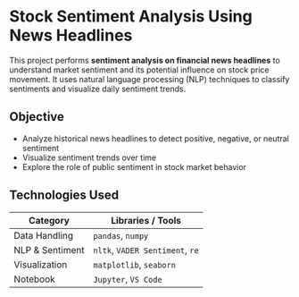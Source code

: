 # Stock Sentiment Analysis Using News Headlines

This project performs **sentiment analysis on financial news headlines** to understand market sentiment and its potential influence on stock price movement. It uses natural language processing (NLP) techniques to classify sentiments and visualize daily sentiment trends.

## Objective

- Analyze historical news headlines to detect positive, negative, or neutral sentiment
- Visualize sentiment trends over time
- Explore the role of public sentiment in stock market behavior

## Technologies Used

| Category        | Libraries / Tools          |
|----------------|-----------------------------|
| Data Handling   | `pandas`, `numpy`           |
| NLP & Sentiment | `nltk`, `VADER Sentiment`, `re` |
| Visualization   | `matplotlib`, `seaborn`     |
| Notebook        | `Jupyter`, `VS Code`        |
